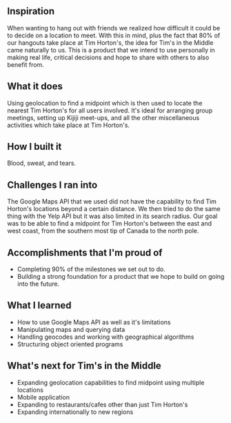 ## Inspiration
When wanting to hang out with friends we realized how difficult it could be to decide on a location to meet. With this in mind, plus the fact that 80% of our hangouts take place at Tim Horton's, the idea for Tim's in the Middle came naturally to us. This is a product that we intend to use personally in making real life, critical decisions and hope to share with others to also benefit from.

## What it does
Using geolocation to find a midpoint which is then used to locate the nearest Tim Horton's for all users involved. It's ideal for arranging group meetings, setting up Kijiji meet-ups, and all the other miscellaneous activities which take place at Tim Horton's.

## How I built it
Blood, sweat, and tears.

## Challenges I ran into
The Google Maps API that we used did not have the capability to find Tim Horton's locations beyond a certain distance. We then tried to do the same thing with the Yelp API but it was also limited in its search radius. Our goal was to be able to find a midpoint for Tim Horton's between the east and west coast, from the southern most tip of Canada to the north pole.

## Accomplishments that I'm proud of
* Completing 90% of the milestones we set out to do.
* Building a strong foundation for a product that we hope to build on going into the future.

## What I learned
* How to use Google Maps API as well as it's limitations
* Manipulating maps and querying data
* Handling geocodes and working with geographical algorithms
* Structuring object oriented programs

## What's next for Tim's in the Middle
* Expanding geolocation capabilities to find midpoint using multiple locations
* Mobile application
* Expanding to restaurants/cafes other than just Tim Horton's
* Expanding internationally to new regions
